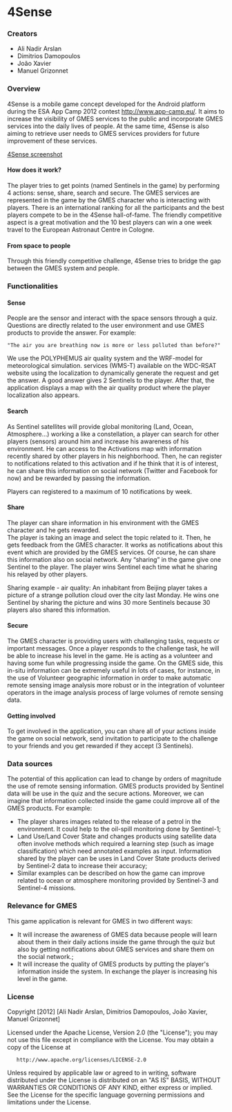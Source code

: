 # 4Sense

### Creators
- Ali Nadir Arslan
- Dimitrios Damopoulos
- João Xavier
- Manuel Grizonnet

### Overview

4Sense is a mobile game concept developed for the Android platform during the ESA App Camp 2012 contest <http://www.app-camp.eu/>.
It aims to increase the visibility of GMES services to the public and incorporate GMES services into the daily lives of people.
At the same time, 4Sense is also aiming to retrieve user needs to GMES services providers for future improvement of these services.

[4Sense screenshot](/res/raw/4sense_ss.png)

#### How does it work?

The player tries to get points (named Sentinels in the game) by performing 4 actions: sense, share, search and secure. The GMES services are represented in the game by the GMES character who is interacting with players.
There is an international ranking for all the participants and the best players compete to be in the 4Sense hall-of-fame. The friendly competitive aspect is a great motivation and the 10 best players can win a one week travel to the European Astronaut Centre in Cologne.

#### From space to people

Through this friendly competitive challenge, 4Sense tries to bridge the gap between the GMES system and people.


### Functionalities

#### Sense
People are the sensor and interact with the space sensors through a quiz. Questions are directly related to the user environment and use GMES products to provide the answer. For example:

    "The air you are breathing now is more or less polluted than before?"

We use the POLYPHEMUS air quality system and the WRF-model for meteorological simulation. services (WMS-T) available on the WDC-RSAT website using the localization to dynamically generate the request and get the answer.
A good answer gives 2 Sentinels to the player. After that, the application displays a map with the air quality product where the player localization also appears.

#### Search

As Sentinel satellites will provide global monitoring (Land, Ocean, Atmosphere...) working a like a constellation, a player can search for other players (sensors) around him and increase his awareness of his environment. 
He can access to the Activations map with information recently shared by other players in his neighborhood. Then, he can register to notifications related to this activation and if he think that it is of interest, he can share this information on social network (Twitter and Facebook for now) and be rewarded by passing the information.

Players can registered to a maximum of 10 notifications by week.

#### Share

The player can share information in his environment with the GMES character and he gets rewarded.    
The player is taking an image and select the topic related to it. Then, he gets feedback from the GMES character. It works as notifications about this event which are provided by the GMES services. Of course, he can share this information also on social network. Any “sharing” in the game give one Sentinel to the player. The player wins Sentinel each time what he sharing his relayed by other players. 

Sharing example - air quality:
An inhabitant from Beijing player takes a picture of a strange pollution cloud over the city last Monday.
He wins one Sentinel by sharing the picture and wins 30 more Sentinels because 30 players also shared this information.

#### Secure 

The GMES character is providing users with challenging tasks, requests or important messages. Once a player responds to the challenge task, he will be able to increase his level in the game. He is acting as a volunteer and having some fun while progressing inside the game. 
On the GMES side, this in-situ information can be extremely useful in lots of cases, for instance, in the use of Volunteer geographic information in order to make automatic remote sensing image analysis more robust or in the integration of volunteer operators in the image analysis process of large volumes of remote sensing data.

#### Getting involved

To get involved in the application, you can share all of your actions inside the game on social network, send invitation to participate to the challenge to your friends and you get rewarded if they accept (3 Sentinels).


### Data sources

The potential of this application can lead to change by orders of magnitude the use of remote sensing information. GMES products provided by Sentinel data will be use in the quiz and the secure actions. Moreover, we can imagine that information collected inside the game could improve all of the GMES products. For example:

- The player shares images related to the release of a petrol in the environment. It could help to the oil-spill monitoring done by Sentinel-1;
- Land Use/Land Cover State and changes products using satellite data often involve methods which required a learning step (such as image classification) which need annotated examples as input. Information shared by the player can be uses in Land Cover State products derived by Sentinel-2 data to increase their accuracy;
- Similar examples can be described on how the game can improve related to ocean or atmosphere monitoring provided by Sentinel-3 and Sentinel-4 missions.


### Relevance for GMES

This game application is relevant for GMES in two different ways:

- It will increase the awareness of GMES data because people will learn about them in their daily actions inside the game through the quiz but also by getting notifications about GMES services and share them on the social network.;
- It will increase the quality of GMES products by putting the player's information inside the system. In exchange the player is increasing his level in the game.




### License

Copyright [2012] [Ali Nadir Arslan, Dimitrios Damopoulos, João Xavier, Manuel Grizonnet]

   Licensed under the Apache License, Version 2.0 (the "License");
   you may not use this file except in compliance with the License.
   You may obtain a copy of the License at

       http://www.apache.org/licenses/LICENSE-2.0

   Unless required by applicable law or agreed to in writing, software
   distributed under the License is distributed on an "AS IS" BASIS,
   WITHOUT WARRANTIES OR CONDITIONS OF ANY KIND, either express or implied.
   See the License for the specific language governing permissions and
   limitations under the License.

